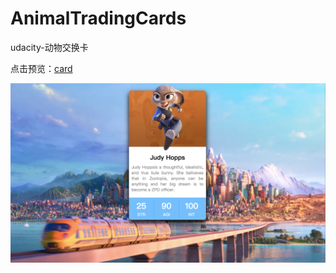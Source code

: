 # AnimalTradingCards
udacity-动物交换卡

点击预览：[card](https://evestorm.github.io/AnimalTradingCards/)

![screenshots](https://raw.githubusercontent.com/evestorm/AnimalTradingCards/master/sw.png)
